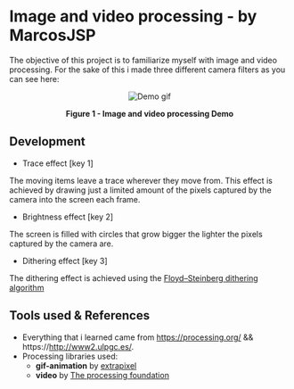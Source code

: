 # Image and video processing - by MarcosJSP

The objective of this project is to familiarize myself with image and video processing. For the sake of this i made three different camera filters as you can see here:



<p align="center">
  <img align="center" src="readme assets/demo.gif" alt="Demo gif"></img>
</p>
<p align="center">
   <b>Figure 1 - Image and video processing Demo</b>
</p>



## Development

- Trace effect [key 1]

The moving items leave a trace wherever they move from. This effect is achieved by drawing just a limited amount of the pixels captured by the camera into the screen each frame.



- Brightness effect [key 2]

The screen is filled with circles that grow bigger the lighter the pixels captured by the camera are.



- Dithering effect [key 3]

The dithering effect is achieved using the [Floyd–Steinberg dithering algorithm](https://en.wikipedia.org/wiki/Floyd%E2%80%93Steinberg_dithering)



## Tools used & References

- Everything that i learned came from https://processing.org/ && https://http://www2.ulpgc.es/.
- Processing libraries used:
	- **gif-animation** by [extrapixel](https://github.com/extrapixel)
	- **video** by [The processing foundation](https://processing.org/)
